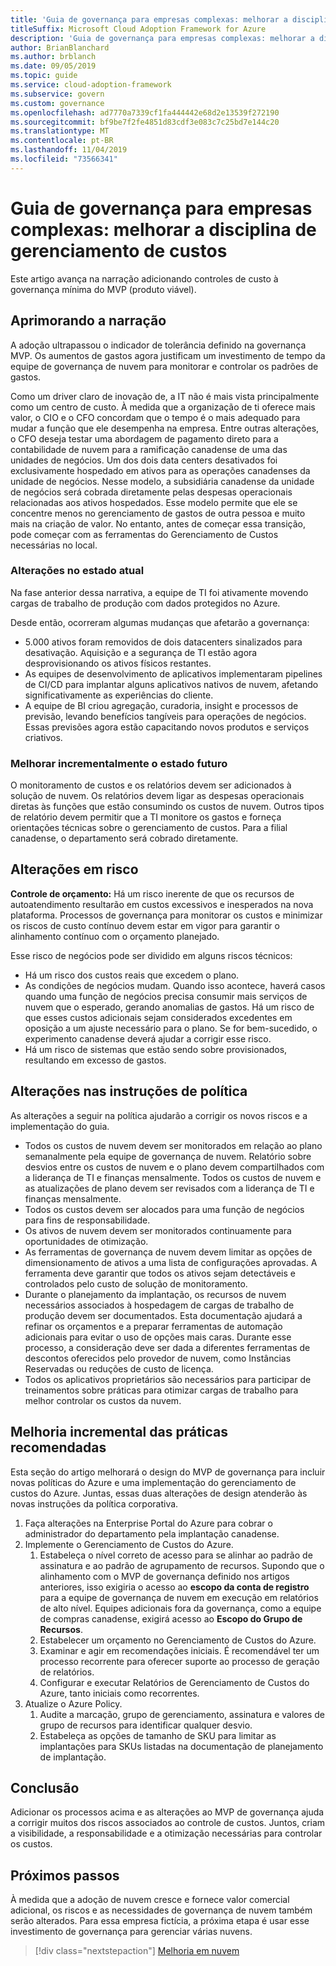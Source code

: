 ```yaml
---
title: 'Guia de governança para empresas complexas: melhorar a disciplina de gerenciamento de custos'
titleSuffix: Microsoft Cloud Adoption Framework for Azure
description: 'Guia de governança para empresas complexas: melhorar a disciplina de gerenciamento de custos'
author: BrianBlanchard
ms.author: brblanch
ms.date: 09/05/2019
ms.topic: guide
ms.service: cloud-adoption-framework
ms.subservice: govern
ms.custom: governance
ms.openlocfilehash: ad7770a7339cf1fa444442e68d2e13539f272190
ms.sourcegitcommit: bf9be7f2fe4851d83cdf3e083c7c25bd7e144c20
ms.translationtype: MT
ms.contentlocale: pt-BR
ms.lasthandoff: 11/04/2019
ms.locfileid: "73566341"
---
```

# <a name="governance-guide-for-complex-enterprises-improve-the-cost-management-discipline"></a>Guia de governança para empresas complexas: melhorar a disciplina de gerenciamento de custos

Este artigo avança na narração adicionando controles de custo à governança mínima do MVP (produto viável).

## <a name="advancing-the-narrative"></a>Aprimorando a narração

A adoção ultrapassou o indicador de tolerância definido na governança MVP. Os aumentos de gastos agora justificam um investimento de tempo da equipe de governança de nuvem para monitorar e controlar os padrões de gastos.

Como um driver claro de inovação de, a IT não é mais vista principalmente como um centro de custo. À medida que a organização de ti oferece mais valor, o CIO e o CFO concordam que o tempo é o mais adequado para mudar a função que ele desempenha na empresa. Entre outras alterações, o CFO deseja testar uma abordagem de pagamento direto para a contabilidade de nuvem para a ramificação canadense de uma das unidades de negócios. Um dos dois data centers desativados foi exclusivamente hospedado em ativos para as operações canadenses da unidade de negócios. Nesse modelo, a subsidiária canadense da unidade de negócios será cobrada diretamente pelas despesas operacionais relacionadas aos ativos hospedados. Esse modelo permite que ele se concentre menos no gerenciamento de gastos de outra pessoa e muito mais na criação de valor. No entanto, antes de começar essa transição, pode começar com as ferramentas do Gerenciamento de Custos necessárias no local.

### <a name="changes-in-the-current-state"></a>Alterações no estado atual

Na fase anterior dessa narrativa, a equipe de TI foi ativamente movendo cargas de trabalho de produção com dados protegidos no Azure.

Desde então, ocorreram algumas mudanças que afetarão a governança:

- 5\.000 ativos foram removidos de dois datacenters sinalizados para desativação. Aquisição e a segurança de TI estão agora desprovisionando os ativos físicos restantes.
- As equipes de desenvolvimento de aplicativos implementaram pipelines de CI/CD para implantar alguns aplicativos nativos de nuvem, afetando significativamente as experiências do cliente.
- A equipe de BI criou agregação, curadoria, insight e processos de previsão, levando benefícios tangíveis para operações de negócios. Essas previsões agora estão capacitando novos produtos e serviços criativos.

### <a name="incrementally-improve-the-future-state"></a>Melhorar incrementalmente o estado futuro

O monitoramento de custos e os relatórios devem ser adicionados à solução de nuvem. Os relatórios devem ligar as despesas operacionais diretas às funções que estão consumindo os custos de nuvem. Outros tipos de relatório devem permitir que a TI monitore os gastos e forneça orientações técnicas sobre o gerenciamento de custos. Para a filial canadense, o departamento será cobrado diretamente.

## <a name="changes-in-risk"></a>Alterações em risco

**Controle de orçamento:** Há um risco inerente de que os recursos de autoatendimento resultarão em custos excessivos e inesperados na nova plataforma. Processos de governança para monitorar os custos e minimizar os riscos de custo contínuo devem estar em vigor para garantir o alinhamento contínuo com o orçamento planejado.

Esse risco de negócios pode ser dividido em alguns riscos técnicos:

- Há um risco dos custos reais que excedem o plano.
- As condições de negócios mudam. Quando isso acontece, haverá casos quando uma função de negócios precisa consumir mais serviços de nuvem que o esperado, gerando anomalias de gastos. Há um risco de que esses custos adicionais sejam considerados excedentes em oposição a um ajuste necessário para o plano. Se for bem-sucedido, o experimento canadense deverá ajudar a corrigir esse risco.
- Há um risco de sistemas que estão sendo sobre provisionados, resultando em excesso de gastos.

## <a name="changes-to-the-policy-statements"></a>Alterações nas instruções de política

As alterações a seguir na política ajudarão a corrigir os novos riscos e a implementação do guia.

- Todos os custos de nuvem devem ser monitorados em relação ao plano semanalmente pela equipe de governança de nuvem. Relatório sobre desvios entre os custos de nuvem e o plano devem compartilhados com a liderança de TI e finanças mensalmente. Todos os custos de nuvem e as atualizações de plano devem ser revisados com a liderança de TI e finanças mensalmente.
- Todos os custos devem ser alocados para uma função de negócios para fins de responsabilidade.
- Os ativos de nuvem devem ser monitorados continuamente para oportunidades de otimização.
- As ferramentas de governança de nuvem devem limitar as opções de dimensionamento de ativos a uma lista de configurações aprovadas. A ferramenta deve garantir que todos os ativos sejam detectáveis e controlados pelo custo de solução de monitoramento.
- Durante o planejamento da implantação, os recursos de nuvem necessários associados à hospedagem de cargas de trabalho de produção devem ser documentados. Esta documentação ajudará a refinar os orçamentos e a preparar ferramentas de automação adicionais para evitar o uso de opções mais caras. Durante esse processo, a consideração deve ser dada a diferentes ferramentas de descontos oferecidos pelo provedor de nuvem, como Instâncias Reservadas ou reduções de custo de licença.
- Todos os aplicativos proprietários são necessários para participar de treinamentos sobre práticas para otimizar cargas de trabalho para melhor controlar os custos da nuvem.

## <a name="incremental-improvement-of-the-best-practices"></a>Melhoria incremental das práticas recomendadas

Esta seção do artigo melhorará o design do MVP de governança para incluir novas políticas do Azure e uma implementação do gerenciamento de custos do Azure. Juntas, essas duas alterações de design atenderão às novas instruções da política corporativa.

1. Faça alterações na Enterprise Portal do Azure para cobrar o administrador do departamento pela implantação canadense.
2. Implemente o Gerenciamento de Custos do Azure.
    1. Estabeleça o nível correto de acesso para se alinhar ao padrão de assinatura e ao padrão de agrupamento de recursos. Supondo que o alinhamento com o MVP de governança definido nos artigos anteriores, isso exigiria o acesso ao **escopo da conta de registro** para a equipe de governança de nuvem em execução em relatórios de alto nível. Equipes adicionais fora da governança, como a equipe de compras canadense, exigirá acesso ao **Escopo do Grupo de Recursos**.
    2. Estabelecer um orçamento no Gerenciamento de Custos do Azure.
    3. Examinar e agir em recomendações iniciais. É recomendável ter um processo recorrente para oferecer suporte ao processo de geração de relatórios.
    4. Configurar e executar Relatórios de Gerenciamento de Custos do Azure, tanto iniciais como recorrentes.
3. Atualize o Azure Policy.
    1. Audite a marcação, grupo de gerenciamento, assinatura e valores de grupo de recursos para identificar qualquer desvio.
    2. Estabeleça as opções de tamanho de SKU para limitar as implantações para SKUs listadas na documentação de planejamento de implantação.

## <a name="conclusion"></a>Conclusão

Adicionar os processos acima e as alterações ao MVP de governança ajuda a corrigir muitos dos riscos associados ao controle de custos. Juntos, criam a visibilidade, a responsabilidade e a otimização necessárias para controlar os custos.

## <a name="next-steps"></a>Próximos passos

À medida que a adoção de nuvem cresce e fornece valor comercial adicional, os riscos e as necessidades de governança de nuvem também serão alterados. Para essa empresa fictícia, a próxima etapa é usar esse investimento de governança para gerenciar várias nuvens.

> [!div class="nextstepaction"]
> [Melhoria em nuvem](./multicloud-improvement.md)
